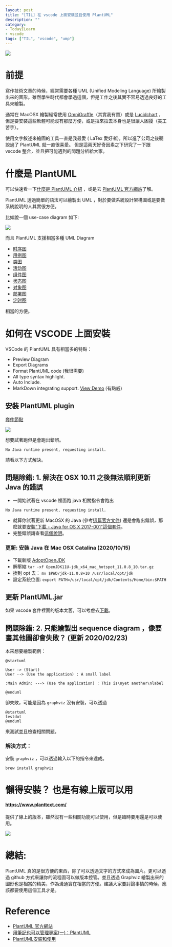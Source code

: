 ```yaml
---
layout: post
title: "[TIL] 在 vscode 上面安裝並且使用 PlantUML"
description: ""
category: 
- TodayILearn
- vscode
tags: ["TIL", "vscode", "ump"]
---
```


![](https://github.com/qjebbs/vscode-plantuml/raw/master/images/auto_update_demo.gif)



# 前提

寫作技術文章的時候，經常需要各種 UML (Unified Modeling Language)  所繪製出來的圖形。雖然學生時代都會學過這個，但是工作之後其實不容易透過良好的工具來繪製。 

通常在 MacOSX 繪製經常使用 [OmniGraffle](https://www.omnigroup.com/omnigraffle/)（其實我有買）或是 [Lucidchart](https://www.lucidchart.com/) ，但是要安裝這些軟體可能沒有那麼方便，或是拉來拉去本身也是很讓人困擾（美工苦手）。

使用文字敘述來繪圖的工具一直是我最愛 ( LaTex  愛好者)，所以進了公司之後聽說過了 PlantUML 就一直很喜愛。 但是這兩天好奇因素之下研究了一下跟 vscode 整合，並且把可能遇到的問題分析給大家。



# 什麼是 PlantUML

可以快速看一下[什麼是 PlantUML 介紹](<http://blog.javachen.com/2016/02/29/plantuml-install-and-usage.html>) ，或是去 [PlantUML 官方網站](http://plantuml.com/zh/index)了解。

PlantUML 透過簡單的語法可以繪製出 UML ，對於要做系統設計架構圖或是要做系統說明的人其實很方便。

比如說一個  use-case diagram 如下:



![](../images/2019/plantuml_usecase.png)

而且 PlantUML 支援相當多種 UML Diagram 

- [时序图](http://plantuml.com/zh/sequence-diagram)
- [用例图](http://plantuml.com/zh/use-case-diagram)
- [类图](http://plantuml.com/zh/class-diagram)
- [活动图](http://plantuml.com/zh/activity-diagram-beta) 
- [组件图](http://plantuml.com/zh/component-diagram)
- [状态图](http://plantuml.com/zh/state-diagram)
- [对象图](http://plantuml.com/zh/object-diagram)
- [部署图](http://plantuml.com/zh/deployment-diagram) 
- [定时图](http://plantuml.com/zh/timing-diagram) 

相當的方便。



# 如何在 VSCODE 上面安裝

VSCode 的 PlantUML 具有相當多的特點：

- Preview Diagram
- Export Diagrams
- Format PlantUML code (我很需要)
- All type syntax highlight.
- Auto Include.
- MarkDown integrating support. [View Demo](https://marketplace.visualstudio.com/items?itemName=jebbs.plantuml#markdown-integrating) (有點威)





## 安裝 PlantUML plugin

[套件節點](https://marketplace.visualstudio.com/items?itemName=jebbs.plantuml)

![](https://jebbs.gallerycdn.vsassets.io/extensions/jebbs/plantuml/2.10.9/1553568269999/Microsoft.VisualStudio.Services.Icons.Default)





想要試著跑但是會跑出錯誤。

`No Java runtime present, requesting install.`

請看以下方式解決。



## 問題除錯: 1. 解決在 OSX 10.11 之後無法順利更新 Java 的錯誤

- 一開始試著在 vscode 裡面跑 java 相關指令會跑出

```
No Java runtime present, requesting install.
```

- 就算你試著更新 MacOSX 的 Java (參考[這篇官方文件](https://www.java.com/zh_TW/download/help/mac_java_update.xml)) 還是會跑出錯誤，那麼就要[安裝"下載 - Java for OS X 2017-001"這個套件](https://support.apple.com/kb/DL1572?locale=zh_TW)。
- 完整錯誤請查看[這個說明](https://java.com/en/download/faq/yosemite_java.xml)。

### 更新: 安裝 Java 在 Mac OSX Catalina (2020/10/15)

- 下載新版 [AdoptOpenJDK](https://adoptopenjdk.net/installation.html?variant=openjdk11&jvmVariant=hotspot#x64_mac-jdk)
- 解壓縮 `tar -xf OpenJDK11U-jdk_x64_mac_hotspot_11.0.8_10.tar.gz`
- 換到 opt 去：  `mv $PWD/jdk-11.0.8+10 /usr/local/opt/jdk`
- 設定系統位置: `export PATH=/usr/local/opt/jdk/Contents/Home/bin:$PATH`





## 更新 PlantUML.jar

如果 vscode 套件裡面的版本太舊，可以考慮去[下載](https://sourceforge.net/projects/plantuml/)。





## 問題除錯: 2. 只能繪製出 sequence diagram ，像要畫其他圖卻會失敗？ (更新 2020/02/23)

本來想要繪製範例：

```
@startuml

User -> (Start)
User --> (Use the application) : A small label

:Main Admin: ---> (Use the application) : This is\nyet another\nlabel

@enduml
```



卻失敗，可能是因為 `graphviz` 沒有安裝，可以透過

```
@startuml
testdot
@enduml
```

來測試並且檢查相關問題。

### 解決方式：

安裝 `graphviz` ，可以透過輸入以下的指令來達成。

```
brew install graphviz
```





#  懶得安裝？ 也是有線上版可以用

#### <https://www.planttext.com/>

提供了線上的版本，雖然沒有一些相關功能可以使用，但是臨時要用還是可以使用。

![](../images/2019/planttext.png)



# 總結:

PlantUML 真的是很方便的東西，除了可以透過文字的方式來成為圖片。更可以透過 github 方式來讓你的流程圖可以做版本控管。並且透過 Graphviz 繪製出來的圖形也是相當的精美，作為溝通實在相當的方便。建議大家要討論事情的時候，應該都要使用這個工具才是。



# Reference

- [PlantUML 官方網站](http://plantuml.com/zh/index)
- [用筆記也可以管理專案(一)：PlantUML](https://jonny-huang.github.io/projects/01_plantuml/)
- [PlantUML安装和使用](<http://blog.javachen.com/2016/02/29/plantuml-install-and-usage.html>)